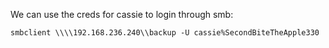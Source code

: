 We can use the creds for cassie to login through smb:
```
smbclient \\\\192.168.236.240\\backup -U cassie%SecondBiteTheApple330
```